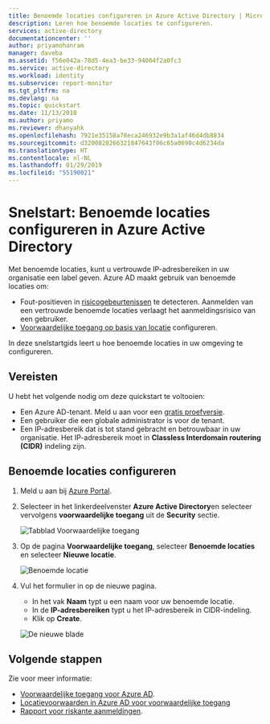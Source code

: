 ```yaml
---
title: Benoemde locaties configureren in Azure Active Directory | Microsoft Docs
description: Leren hoe benoemde locaties te configureren.
services: active-directory
documentationcenter: ''
author: priyamohanram
manager: daveba
ms.assetid: f56e042a-78d5-4ea3-be33-94004f2a0fc3
ms.service: active-directory
ms.workload: identity
ms.subservice: report-monitor
ms.tgt_pltfrm: na
ms.devlang: na
ms.topic: quickstart
ms.date: 11/13/2018
ms.author: priyamo
ms.reviewer: dhanyahk
ms.openlocfilehash: 7921e35158a78eca246932e9b3a1af46d4db8834
ms.sourcegitcommit: d3200828266321847643f06c65a0698c4d6234da
ms.translationtype: HT
ms.contentlocale: nl-NL
ms.lasthandoff: 01/29/2019
ms.locfileid: "55190021"
---
```

# <a name="quickstart-configure-named-locations-in-azure-active-directory"></a>Snelstart: Benoemde locaties configureren in Azure Active Directory

Met benoemde locaties, kunt u vertrouwde IP-adresbereiken in uw organisatie een label geven. Azure AD maakt gebruik van benoemde locaties om:
- Fout-positieven in [risicogebeurtenissen](concept-risk-events.md) te detecteren. Aanmelden van een vertrouwde benoemde locaties verlaagt het aanmeldingsrisico van een gebruiker.   
- [Voorwaardelijke toegang op basis van locatie](../conditional-access/location-condition.md) configureren.

In deze snelstartgids leert u hoe benoemde locaties in uw omgeving te configureren.

## <a name="prerequisites"></a>Vereisten

U hebt het volgende nodig om deze quickstart te voltooien:

* Een Azure AD-tenant. Meld u aan voor een [gratis proefversie](https://azure.microsoft.com/trial/get-started-active-directory/). 
* Een gebruiker die een globale administrator is voor de tenant.
* Een IP-adresbereik dat is tot stand gebracht en betrouwbaar in uw organisatie. Het IP-adresbereik moet in **Classless Interdomain routering (CIDR)** indeling zijn.

## <a name="configure-named-locations"></a>Benoemde locaties configureren

1. Meld u aan bij [Azure Portal](https://portal.azure.com).

2. Selecteer in het linkerdeelvenster **Azure Active Directory**en selecteer vervolgens **voorwaardelijke toegang** uit de **Security** sectie.

    ![Tabblad Voorwaardelijke toegang](./media/quickstart-configure-named-locations/entrypoint.png)

3. Op de pagina **Voorwaardelijke toegang**, selecteer **Benoemde locaties** en selecteer **Nieuwe locatie**.

    ![Benoemde locatie](./media/quickstart-configure-named-locations/namedlocation.png)

6. Vul het formulier in op de nieuwe pagina. 

    * In het vak **Naam** typt u een naam voor uw benoemde locatie.
    * In de **IP-adresbereiken** typt u het IP-adresbereik in CIDR-indeling.  
    * Klik op **Create**.
    
    ![De nieuwe blade](./media/quickstart-configure-named-locations/61.png)

## <a name="next-steps"></a>Volgende stappen

Zie voor meer informatie:

- [Voorwaardelijke toegang voor Azure AD](../active-directory-conditional-access-azure-portal.md).
- [Locatievoorwaarden in Azure AD voor voorwaardelijke toegang](../conditional-access/location-condition.md)
- [Rapport voor riskante aanmeldingen](concept-risky-sign-ins.md).  
